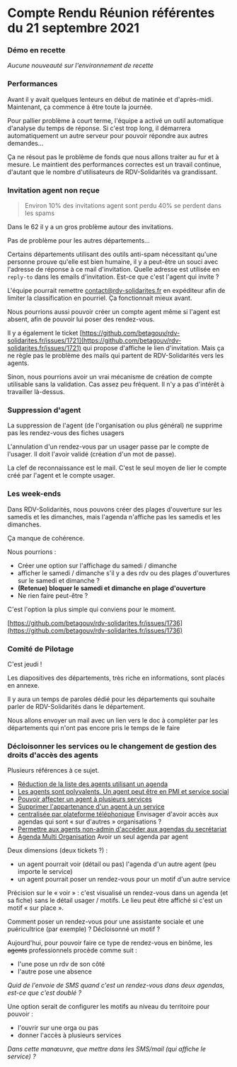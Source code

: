 # Compte Rendu Réunion référentes du 21 septembre 2021

### Démo en recette

_Aucune nouveauté sur l'environnement de recette_

### Performances

Avant il y avait quelques lenteurs en début de matinée et d'après-midi. Maintenant, ça commence à être toute la journée.

Pour pallier problème à court terme, l'équipe a activé un outil automatique d'analyse du temps de réponse. Si c'est trop long, il démarrera automatiquement un autre serveur pour pouvoir répondre aux autres demandes...

Ça ne résout pas le problème de fonds que nous allons traiter au fur et à mesure. Le maintient des performances correctes est un travail continue, d'autant que le nombre d'utilisateurs de RDV-Solidarités va grandissant.

### Invitation agent non reçue

> Environ 10% des invitations agent sont perdu 40% se perdent dans les spams

Dans le 62 il y a un gros problème autour des invitations.

Pas de problème pour les autres départements...

Certains départements utilisant des outils anti-spam nécessitant qu'une personne prouve qu'elle est bien humaine, il y a peut-être un souci avec l'adresse de réponse à ce mail d'invitation. Quelle adresse est utilisée en `reply-to` dans les emails d'invitation. Est-ce que c'est l'agent qui invite ?

L'équipe pourrait remettre contact@rdv-solidarites.fr en expéditeur afin de limiter la classification en pourriel. Ça fonctionnait mieux avant.

Nous pourrions aussi pouvoir créer un compte agent même si l'agent est absent, afin de pouvoir lui poser des rendez-vous.

Il y a également le ticket [https://github.com/betagouv/rdv-solidarites.fr/issues/1721](https://github.com/betagouv/rdv-solidarites.fr/issues/1721) qui propose d'affiche le lien d'invitation. Mais ça ne règle pas le problème des mails qui partent de RDV-Solidarités vers les agents.

Sinon, nous pourrions avoir un vrai mécanisme de création de compte utilisable sans la validation. Cas assez peu fréquent. Il n'y a pas d'intérêt à travailler là-dessus.

### Suppression d'agent

La suppression de l'agent \(de l'organisation ou plus général\) ne supprime pas les rendez-vous des fiches usagers

L'annulation d'un rendez-vous par un usager passe par le compte de l'usager. Il doit l'avoir validé \(création d'un mot de passe\).

La clef de reconnaissance est le mail. C'est le seul moyen de lier le compte créé par l'agent et le compte usager.

### Les week-ends

Dans RDV-Solidarités, nous pouvons créer des plages d'ouverture sur les samedis et les dimanches, mais l'agenda n'affiche pas les samedis et les dimanches.

Ça manque de cohérence.

Nous pourrions :

* Créer une option sur l'affichage du samedi / dimanche
* afficher le samedi / dimanche s'il y a des rdv ou des plages d'ouvertures sur le samedi et dimanche ?
* **\(Retenue\) bloquer le samedi et dimanche en plage d'ouverture**
* Ne rien faire peut-être ?

C'est l'option la plus simple qui conviens pour le moment.

[https://github.com/betagouv/rdv-solidarites.fr/issues/1736](https://github.com/betagouv/rdv-solidarites.fr/issues/1736)

### Comité de Pilotage

C'est jeudi !

Les diapositives des départements, très riche en informations, sont placés en annexe.

Il y aura un temps de paroles dédié pour les départements qui souhaite parler de RDV-Solidarités dans le département.

Nous allons envoyer un mail avec un lien vers le doc à compléter par les départements qui n'ont pas encore pris le temps de le faire

### Décloisonner les services ou le changement de gestion des droits d'accès des agents

Plusieurs références à ce sujet.

* [Réduction de la liste des agents utilisant un agenda](https://forum.rdv-solidarites.fr/t/liste-des-agents-concernes-par-le-planning/252)
* [Les agents sont polyvalents. Un agent peut être en PMI et service social](https://forum.rdv-solidarites.fr/t/avoir-des-agents-multi-services/72)
* [Pouvoir affecter un agent à plusieurs services](https://forum.rdv-solidarites.fr/t/agents-multi-services-nouvelle-proposition-pouvoir-affecter-un-agent-a-plusieurs-services/219)
* [Supprimer l'appartenance d'un agent à un service](https://forum.rdv-solidarites.fr/t/agents-multi-services-piste-supprimer-lappartenance-dun-agent-a-un-service/167)
* [centralisée par plateforme téléphonique](https://forum.rdv-solidarites.fr/t/prise-de-rdv-centralisee-par-plateforme-telephonique/181) Envisager d'avoir accès aux agendas qui sont « sur d'autres » organisations ?
* [Permettre aux agents non-admin d'accéder aux agendas du secrétariat](https://forum.rdv-solidarites.fr/t/permettre-aux-agents-non-admin-dacceder-au-secretariat/76)
* [Agenda Multi Organisation](https://forum.rdv-solidarites.fr/t/agent-agenda-multi-organisation/74) Avoir un seul agenda par agent

Deux dimensions \(deux tickets ?\) :

* un agent pourrait voir \(détail ou pas\) l'agenda d'un autre agent \(peu importe le service\)
* un agent pourrait poser un rendez-vous pour un motif d'un autre service

Précision sur le « voir » : c'est visualisé un rendez-vous dans un agenda \(et sa fiche\) sans le détail usager / motifs. Le lieu peut être affiché si c'est un motif « sur place ».

Comment poser un rendez-vous pour une assistante sociale et une puéricultrice \(par exemple\) ? Décloisonné un motif ?

Aujourd'hui, pour pouvoir faire ce type de rendez-vous en binôme, les ~~agents~~ professionnels procède comme suit :

* l'une pose un rdv de son côté
* l'autre pose une absence

_Quid de l'envoie de SMS quand c'est un rendez-vous dans deux agendas, est-ce que c'est doublé ?_

Une option serait de configurer les motifs au niveau du territoire pour pouvoir :

* l'ouvrir sur une orga ou pas
* donner l'accès à plusieurs services

_Dans cette manœuvre, que mettre dans les SMS/mail \(qui affiche le service\) ?_

